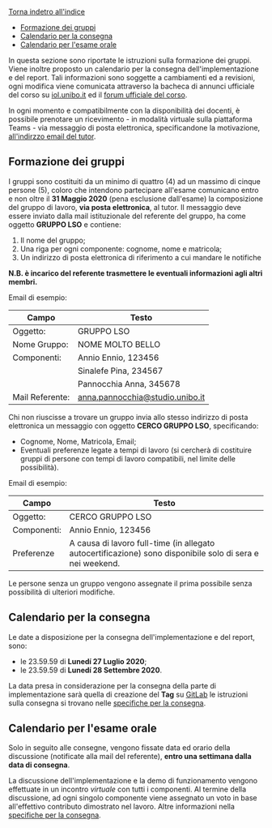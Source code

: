 [Torna indetro all'indice](../README.md)

- [Formazione dei gruppi](#formazione-dei-gruppi)
- [Calendario per la consegna](#calendario-per-la-consegna)
- [Calendario per l'esame orale](#calendario-per-lesame-orale)

In questa sezione sono riportate le istruzioni sulla formazione dei gruppi.
Viene inoltre proposto un calendario per la consegna dell'implementazione e del report.
Tali informazioni sono soggette a cambiamenti ed a revisioni, ogni modifica viene comunicata attraverso la bacheca di annunci ufficiale del corso su [iol.unibo.it](iol.unibo.it) ed il [forum ufficiale
del corso](https://groups.google.com/forum/#!forum/infoman-so). 

In ogni momento e compatibilmente con la disponibilità dei docenti, è possibile prenotare un ricevimento - in modalità virtuale sulla piattaforma Teams - via messaggio di posta elettronica, specificandone la motivazione, [all'indirzzo email del tutor](mailto:stefanopio.zingaro@unibo.it).

## Formazione dei gruppi

I gruppi sono costituiti da un minimo di quattro (4) ad un massimo di cinque persone (5), coloro che intendono partecipare all'esame comunicano entro e non oltre il **31 Maggio 2020** (pena esclusione dall'esame) la composizione del gruppo di lavoro, **via posta elettronica**, al tutor. 
Il messaggio deve essere inviato dalla mail istituzionale del referente del gruppo, ha come oggetto **GRUPPO LSO** e contiene:

1. Il nome del gruppo;
2. Una riga per ogni componente: cognome, nome e matricola;
3. Un indirizzo di posta elettronica di riferimento a cui mandare le notifiche

**N.B. è incarico del referente trasmettere le eventuali informazioni agli altri membri.**

Email di esempio:

| Campo | Testo |
|-|-|
| Oggetto: | GRUPPO LSO |
| Nome Gruppo: | NOME MOLTO BELLO |
| Componenti: | Annio Ennio, 123456 |
| | Sinalefe Pina, 234567 |
| | Pannocchia Anna, 345678 |
| Mail Referente: | anna.pannocchia@studio.unibo.it |

Chi non riuscisse a trovare un gruppo invia allo stesso indirizzo di posta
elettronica un messaggio con oggetto **CERCO GRUPPO LSO**, specificando:

- Cognome, Nome, Matricola, Email;
- Eventuali preferenze legate a tempi di lavoro (si cercherà di costituire gruppi di persone con tempi di lavoro compatibili, nel limite delle possibilità).

Email di esempio:

| Campo | Testo |
|-|-|
| Oggetto: | CERCO GRUPPO LSO |
| Componenti: | Annio Ennio, 123456 |
| Preferenze | A causa di lavoro full-time (in allegato autocertificazione) sono disponibile solo di sera e nei weekend. |

Le persone senza un gruppo vengono assegnate il prima possibile senza possibilità di ulteriori modifiche.

## Calendario per la consegna

Le date a disposizione per la consegna dell'implementazione e del report, sono:

- le 23.59.59 di **Lunedí 27 Luglio 2020**;
- le 23.59.59 di **Lunedí 28 Settembre 2020**.

La data presa in considerazione per la consegna della parte di implementazione sarà quella di creazione del **Tag** su [GitLab](https://gitlab.com) le istruzioni sulla consegna si trovano nelle [specifiche per la consegna](consegna.md). 

## Calendario per l'esame orale

Solo in seguito alle consegne, vengono fissate data ed orario della discussione (notificate alla mail del referente), **entro una settimana dalla data di consegna**.

La discussione dell'implementazione e la demo di funzionamento vengono effettuate in un incontro _virtuale_ con tutti i componenti.
Al termine della discussione, ad ogni singolo componente viene assegnato un voto in base all'effettivo contributo dimostrato nel lavoro. 
Altre informazioni nella [specifiche per la consegna](consegna.md).
